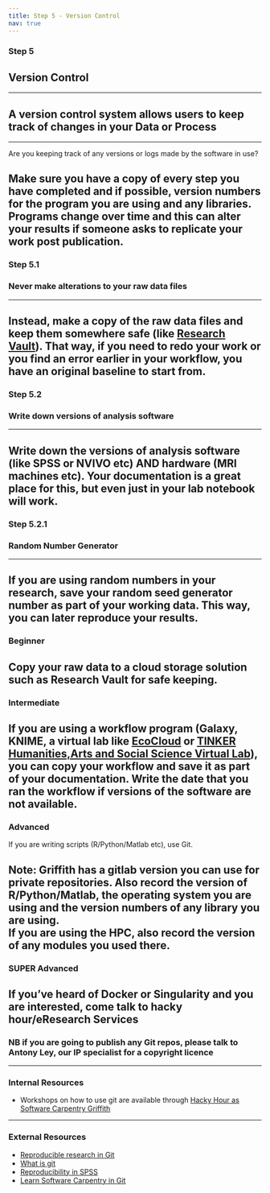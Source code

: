 ```yaml
---
title: Step 5 - Version Control
nav: true
---
```


### Step 5
## Version Control
---
## A version control system allows users to keep track of changes in your Data or Process
---
Are you keeping track of any versions or logs made by the software in use?

Make sure you have a copy of every step you have completed and if possible, version numbers for the program you are using and any libraries. Programs change over time and this can alter your results if someone asks to replicate your work post publication.
---
### Step 5.1
### Never make alterations to your raw data files
---
Instead, make a copy of the raw data files and keep them somewhere safe (like [Research Vault](https://research-storage.griffith.edu.au/)). That way, if you need to redo your work or you find an error earlier in your workflow, you have an original baseline to start from.
---
### Step 5.2
### Write down versions of analysis software
---
Write down the versions of analysis software (like SPSS or NVIVO etc) AND hardware (MRI machines etc). Your documentation is a great place for this, but even just in your lab notebook will work.
---
### Step 5.2.1
### Random Number Generator
---

If you are using random numbers in your research, save your random seed generator number as part of your working data. This way, you can later reproduce your results.
---
### Beginner

Copy your raw data to a cloud storage solution such as Research Vault for safe keeping. 
---
### Intermediate

If you are using a workflow program (Galaxy, KNIME, a virtual lab like [EcoCloud](https://ecocloud.org.au/) or [TINKER Humanities,Arts and Social Science Virtual Lab](https://tinker.edu.au/)), you can copy your workflow and save it as part of your documentation. Write the date that you ran the workflow if versions of the software are not available. 
---
### Advanced 

If you are writing scripts (R/Python/Matlab etc), use Git.

Note:
Griffith has a gitlab version you can use for private repositories. Also record the version of R/Python/Matlab, the operating system you are using and the version numbers of any library you are using.<br/>If you are using the HPC, also record the version of any modules you used there. 
---
### SUPER Advanced
If you’ve heard of Docker or Singularity and you are interested, come talk to hacky hour/eResearch Services
---

### NB if you are going to publish any Git repos, please talk to Antony Ley, our IP specialist for a copyright licence
---

### Internal Resources
* Workshops on how to use git are available through [Hacky Hour as Software Carpentry Griffith](https://hackyhourgriffith.wordpress.com/events/soft-carp/)
---
### External Resources
* [Reproducible research in Git ](https://nbis-reproducible-research.readthedocs.io/en/latest/git/)
* [What is git](https://opensource.com/resources/what-is-git)
* [Reproducibility in SPSS](https://andrewpwheeler.wordpress.com/2012/03/20/making-a-reproducible-example-in-spss/)
* [Learn Software Carpentry in Git](http://swcarpentry.github.io/git-novice)
